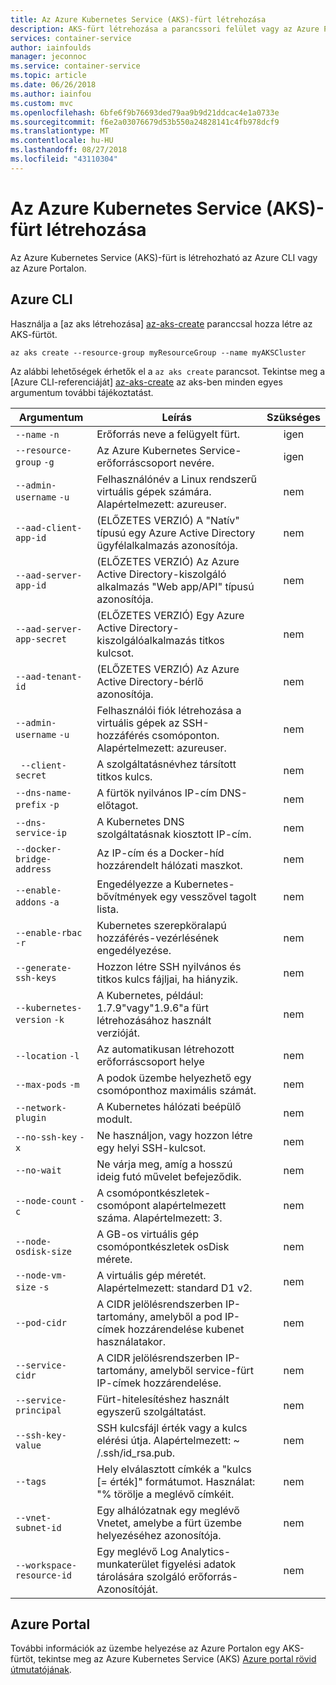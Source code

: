 ```yaml
---
title: Az Azure Kubernetes Service (AKS)-fürt létrehozása
description: AKS-fürt létrehozása a parancssori felület vagy az Azure Portalon.
services: container-service
author: iainfoulds
manager: jeconnoc
ms.service: container-service
ms.topic: article
ms.date: 06/26/2018
ms.author: iainfou
ms.custom: mvc
ms.openlocfilehash: 6bfe6f9b76693ded79aa9b9d21ddcac4e1a0733e
ms.sourcegitcommit: f6e2a03076679d53b550a24828141c4fb978dcf9
ms.translationtype: MT
ms.contentlocale: hu-HU
ms.lasthandoff: 08/27/2018
ms.locfileid: "43110304"
---
```

# <a name="create-an-azure-kubernetes-service-aks-cluster"></a>Az Azure Kubernetes Service (AKS)-fürt létrehozása

Az Azure Kubernetes Service (AKS)-fürt is létrehozható az Azure CLI vagy az Azure Portalon.

## <a name="azure-cli"></a>Azure CLI

Használja a [az aks létrehozása] [ az-aks-create] paranccsal hozza létre az AKS-fürtöt.

```azurecli-interactive
az aks create --resource-group myResourceGroup --name myAKSCluster
```

Az alábbi lehetőségek érhetők el a `az aks create` parancsot. Tekintse meg a [Azure CLI-referenciáját] [ az-aks-create] az aks-ben minden egyes argumentum további tájékoztatást.

| Argumentum | Leírás | Szükséges |
|---|---|:---:|
| `--name` `-n` | Erőforrás neve a felügyelt fürt. | igen |
| `--resource-group` `-g` | Az Azure Kubernetes Service-erőforráscsoport nevére. | igen |
| `--admin-username` `-u` | Felhasználónév a Linux rendszerű virtuális gépek számára.  Alapértelmezett: azureuser. | nem |
| `--aad-client-app-id` | (ELŐZETES VERZIÓ) A "Natív" típusú egy Azure Active Directory ügyfélalkalmazás azonosítója. | nem |
| `--aad-server-app-id` | (ELŐZETES VERZIÓ) Az Azure Active Directory-kiszolgáló alkalmazás "Web app/API" típusú azonosítója. | nem |
| `--aad-server-app-secret` | (ELŐZETES VERZIÓ) Egy Azure Active Directory-kiszolgálóalkalmazás titkos kulcsot. | nem |
| `--aad-tenant-id` | (ELŐZETES VERZIÓ) Az Azure Active Directory-bérlő azonosítója. | nem |
| `--admin-username` `-u` | Felhasználói fiók létrehozása a virtuális gépek az SSH-hozzáférés csomóponton.  Alapértelmezett: azureuser. | nem |
| ` --client-secret` | A szolgáltatásnévhez társított titkos kulcs. | nem |
| `--dns-name-prefix` `-p` | A fürtök nyilvános IP-cím DNS-előtagot. | nem |
| `--dns-service-ip` | A Kubernetes DNS szolgáltatásnak kiosztott IP-cím. | nem |
| `--docker-bridge-address` | Az IP-cím és a Docker-híd hozzárendelt hálózati maszkot. | nem |
| `--enable-addons` `-a` | Engedélyezze a Kubernetes-bővítmények egy vesszővel tagolt lista. | nem |
| `--enable-rbac` `-r` | Kubernetes szerepköralapú hozzáférés-vezérlésének engedélyezése. | nem |
| `--generate-ssh-keys` | Hozzon létre SSH nyilvános és titkos kulcs fájljai, ha hiányzik. | nem |
| `--kubernetes-version` `-k` | A Kubernetes, például: 1.7.9"vagy"1.9.6"a fürt létrehozásához használt verzióját. | nem |
| `--location` `-l` | Az automatikusan létrehozott erőforráscsoport helye | nem |
| `--max-pods` `-m` | A podok üzembe helyezhető egy csomóponthoz maximális számát. | nem |
| `--network-plugin` | A Kubernetes hálózati beépülő modult. | nem |
| `--no-ssh-key` `-x` | Ne használjon, vagy hozzon létre egy helyi SSH-kulcsot. | nem |
| `--no-wait` | Ne várja meg, amíg a hosszú ideig futó művelet befejeződik. | nem |
| `--node-count` `-c` | A csomópontkészletek-csomópont alapértelmezett száma.  Alapértelmezett: 3. | nem |
| `--node-osdisk-size` | A GB-os virtuális gép csomópontkészletek osDisk mérete. | nem |
| `--node-vm-size` `-s` | A virtuális gép méretét.  Alapértelmezett: standard D1 v2. | nem |
| `--pod-cidr` | A CIDR jelölésrendszerben IP-tartomány, amelyből a pod IP-címek hozzárendelése kubenet használatakor. | nem |
| `--service-cidr` | A CIDR jelölésrendszerben IP-tartomány, amelyből service-fürt IP-címek hozzárendelése. | nem |
| `--service-principal` | Fürt-hitelesítéshez használt egyszerű szolgáltatást. | nem |
| `--ssh-key-value` | SSH kulcsfájl érték vagy a kulcs elérési útja.  Alapértelmezett: ~ /.ssh/id_rsa.pub. | nem |
| `--tags` | Hely elválasztott címkék a "kulcs [= érték]" formátumot. Használat: "% törölje a meglévő címkéit. | nem |
| `--vnet-subnet-id` | Egy alhálózatnak egy meglévő Vnetet, amelybe a fürt üzembe helyezéséhez azonosítója. | nem |
| `--workspace-resource-id` | Egy meglévő Log Analytics-munkaterület figyelési adatok tárolására szolgáló erőforrás-Azonosítóját. | nem |

## <a name="azure-portal"></a>Azure Portal

További információk az üzembe helyezése az Azure Portalon egy AKS-fürtöt, tekintse meg az Azure Kubernetes Service (AKS) [Azure portal rövid útmutatójának][aks-portal-quickstart].

<!-- LINKS - internal -->
[az-aks-create]: /cli/azure/aks?view=azure-cli-latest#az-aks-create
[aks-portal-quickstart]: kubernetes-walkthrough-portal.md
